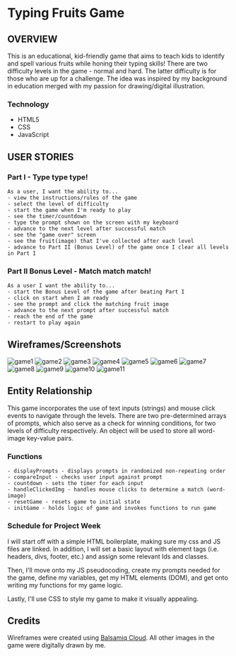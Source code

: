 # Typing Fruits Game

## OVERVIEW

This is an educational, kid-friendly game that aims to teach kids to identify and spell various fruits while honing their typing skills! There are two difficulty levels in the game - normal and hard. The latter difficulty is for those who are up for a challenge.
The idea was inspired by my background in education merged with my passion for drawing/digital illustration. 

### Technology
- HTML5
- CSS
- JavaScript


## USER STORIES

### Part I - Type type type!
```
As a user, I want the ability to...
- view the instructions/rules of the game
- select the level of difficulty
- start the game when I'm ready to play
- see the timer/countdown
- type the prompt shown on the screen with my keyboard
- advance to the next level after successful match
- see the "game over" screen
- see the fruit(image) that I've collected after each level
- advance to Part II (Bonus Level) of the game once I clear all levels in Part I
```

### Part II Bonus Level - Match match match!
```
As a user I want the ability to...
- start the Bonus Level of the game after beating Part I
- click on start when I am ready
- see the prompt and click the matching fruit image 
- advance to the next prompt after successful match
- reach the end of the game
- restart to play again
```

## Wireframes/Screenshots

![game1](https://share.balsamiq.com/c/5a5pXxqzkzkqitd3J6eTag.png)
![game2](https://share.balsamiq.com/c/erDWEdv5DckfHeAJjBCRTy.png)
![game3](https://share.balsamiq.com/c/5nUPW57UoTfPC1LdjtiuVm.png)
![game4](https://share.balsamiq.com/c/gzZesSHA1TAeKkRmckNwbG.png)
![game5](https://share.balsamiq.com/c/trqy7ALhj8axFHPT5AKFYv.png)
![game6](https://share.balsamiq.com/c/6oojEn9bHx3nctVyMXhGYM.png)
![game7](https://share.balsamiq.com/c/wiGAKKEZAv2DRTw9eDapj9.png)
![game8](https://share.balsamiq.com/c/r4uwdqGxjAKKHirRvj1hsw.png)
![game9](https://share.balsamiq.com/c/77UJUVyNzkhcfUhairARah.png)
![game10](https://share.balsamiq.com/c/afneW1LJ9zu9jQ4eWW74Xj.png)
![game11](https://share.balsamiq.com/c/p9Kn9ynqcdXduDqE5mUSBa.png)
  

## Entity Relationship

This game incorporates the use of text inputs (strings) and mouse click events to navigate through the levels. There are two pre-determined arrays of prompts, which also serve as a check for winning conditions, for two levels of difficulty respectively. An object will be used to store all word-image key-value pairs.

### Functions
```
- displayPrompts - displays prompts in randomized non-repeating order
- compareInput - checks user input against prompt
- countdown - sets the timer for each input
- handleClickedImg - handles mouse clicks to determine a match (word-image)
- resetGame - resets game to initial state
- initGame - holds logic of game and invokes functions to run game
```

### Schedule for Project Week
I will start off with a simple HTML boilerplate, making sure my css and JS files are linked. In addition, I will set a basic layout with element tags (i.e. headers, divs, footer, etc.) and assign some relevant Ids and classes. 

Then, I'll move onto my JS pseudocoding, create my prompts needed for the game, define my variables, get my HTML elements (DOM), and get onto writing my functions for my game logic. 

Lastly, I'll use CSS to style my game to make it visually appealing.

## Credits
Wireframes were created using [Balsamiq Cloud](https://balsamiq.com/wireframes/cloud/).
All other images in the game were digitally drawn by me.